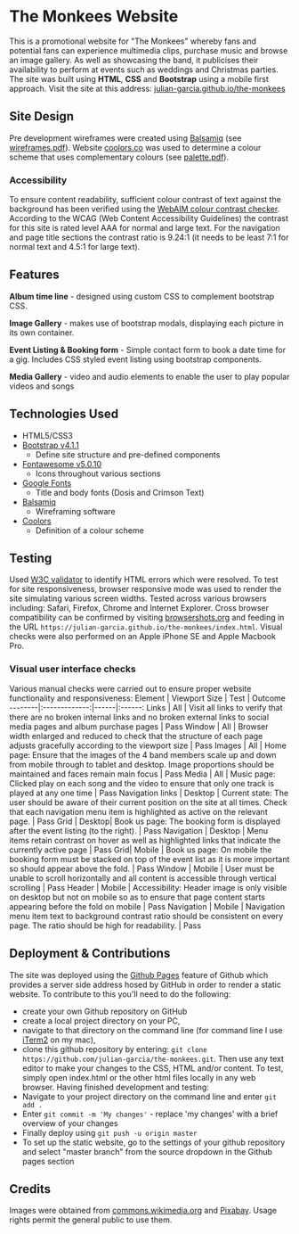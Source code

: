 # The Monkees Website
This is a promotional website for "The Monkees" whereby fans and potential fans can experience multimedia clips, purchase music and browse an image gallery. As well as showcasing the band, it publicises their availability to perform at events such as weddings and Christmas parties. The site was built using **HTML**, **CSS** and **Bootstrap** using a mobile first approach. Visit the site at this address:
[julian-garcia.github.io/the-monkees](https://julian-garcia.github.io/the-monkees/)

## Site Design
Pre development wireframes were created using [Balsamiq](https://balsamiq.com) (see [wireframes.pdf](resources/wireframes.pdf)). Website [coolors.co](https://coolors.co) was used to determine a colour
scheme that uses complementary colours (see [palette.pdf](resources/palette.pdf)). 
### Accessibility
To ensure content readability, sufficient colour contrast of text against the background has been verified using the [WebAIM colour contrast checker](https://webaim.org/resources/contrastchecker/). According to the WCAG (Web Content Accessibility Guidelines) the contrast for this site is rated level AAA for normal and large text. For the navigation and page title sections the contrast ratio is 9.24:1 (it needs to be least 7:1 for normal text and 4.5:1 for large text).

## Features
**Album time line** - designed using custom CSS to complement bootstrap CSS.

**Image Gallery** - makes use of bootstrap modals, displaying each picture in its own container.

**Event Listing & Booking form** - Simple contact form to book a date time for a gig. Includes CSS styled event listing using bootstrap components.

**Media Gallery** - video and audio elements to enable the user to play popular videos and songs 

## Technologies Used
- HTML5/CSS3
- [Bootstrap v4.1.1](http://getbootstrap.com)
  - Define site structure and pre-defined components
- [Fontawesome v5.0.10](https://fontawesome.com)
  - Icons throughout various sections
- [Google Fonts](https://fonts.google.com)
  - Title and body fonts (Dosis and Crimson Text)
- [Balsamiq](https://balsamiq.com)
  - Wireframing software
- [Coolors](https://coolors.co)
  - Definition of a colour scheme

## Testing
Used [W3C validator](https://validator.w3.org/nu/?doc=https%3A%2F%2Fjulian-garcia.github.io%2Fthe-monkees%2Findex.html) to identify HTML errors which were  resolved. To test for site responsiveness, browser responsive mode was used to render the site simulating various screen widths. Tested across various browsers including: Safari, Firefox, Chrome and Internet Explorer. Cross browser compatibility can be confirmed by visiting [browsershots.org](http://browsershots.org/) and feeding in the URL `https://julian-garcia.github.io/the-monkees/index.html`. Visual checks were also performed on an Apple iPhone SE and Apple Macbook Pro.
### Visual user interface checks
Various manual checks were carried out to ensure proper website functionality and responsiveness:
Element | Viewport Size | Test | Outcome
--------|:-------------:|------|:------:
Links | All | Visit all links to verify that there are no broken internal links and no broken external links to social media pages and album purchase pages | Pass 
Window | All | Browser width enlarged and reduced to check that the structure of each page adjusts gracefully according to the viewport size | Pass
Images | All | Home page: Ensure that the images of the 4 band members scale up and down from mobile through to tablet and desktop. Image proportions  should be maintained and faces remain main focus | Pass
Media | All | Music page: Clicked play on each song and the video to ensure that only one track is played at any one time | Pass
Navigation links | Desktop | Current state: The user should be aware of their current position on the site at all times. Check that each navigation menu item is highlighted as active on the relevant page. | Pass
Grid | Desktop| Book us page: The booking form is displayed after the event listing (to the right). | Pass
Navigation | Desktop | Menu items retain contrast on hover as well as highlighted links that indicate the currently active page | Pass
Grid| Mobile | Book us page: On mobile the booking form must be stacked on top of the event list as it is more important so should appear above the fold. | Pass
Window | Mobile | User must be unable to scroll horizontally and all content is accessible through vertical scrolling | Pass
Header | Mobile | Accessibility: Header image is only visible on desktop but not on mobile so as to ensure that page content starts appearing before the fold on mobile | Pass
Navigation | Mobile | Navigation menu item text to background contrast ratio should be consistent on every page. The ratio should be high for readability. | Pass

## Deployment & Contributions
The site was deployed using the [Github Pages](https://pages.github.com) feature of Github which provides a server side address hosed by GitHub in order to render a static website. To contribute to this you'll need to do the following:
- create your own Github repository on GitHub
- create a local project directory on your PC, 
- navigate to that directory on the command line (for command line I use [iTerm2](https://www.iterm2.com) on my mac), 
- clone this github repository by entering: `git clone https://github.com/julian-garcia/the-monkees.git`. 
Then use any text editor to make your changes to the CSS, HTML and/or content. To test, simply open index.html or the other html files locally in any web browser. Having finished development and testing:
- Navigate to your project directory on the command line and enter `git add .` 
- Enter `git commit -m 'My changes'` - replace 'my changes' with a brief overview of your changes
- Finally deploy using `git push -u origin master`
- To set up the static website, go to the settings of your github repository and select "master branch" from the source dropdown in the Github pages section
  
## Credits
Images were obtained from [commons.wikimedia.org](https://commons.wikimedia.org/wiki/Main_Page) and [Pixabay](https://pixabay.com). Usage rights permit the general public to use them.
